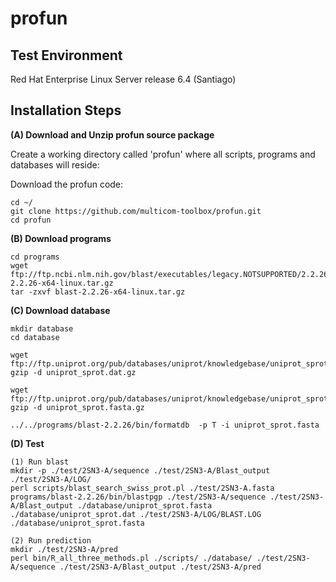 # profun


Test Environment
--------------------------------------------------------------------------------------
Red Hat Enterprise Linux Server release 6.4 (Santiago)

Installation Steps
--------------------------------------------------------------------------------------


**(A) Download and Unzip profun source package**  

Create a working directory called 'profun' where all scripts, programs and databases will reside:

Download the profun code:
```
cd ~/
git clone https://github.com/multicom-toolbox/profun.git
cd profun
```

**(B) Download programs**
```
cd programs
wget ftp://ftp.ncbi.nlm.nih.gov/blast/executables/legacy.NOTSUPPORTED/2.2.26/blast-2.2.26-x64-linux.tar.gz
tar -zxvf blast-2.2.26-x64-linux.tar.gz

```

**(C) Download database**

```
mkdir database
cd database

wget ftp://ftp.uniprot.org/pub/databases/uniprot/knowledgebase/uniprot_sprot.dat.gz
gzip -d uniprot_sprot.dat.gz

wget ftp://ftp.uniprot.org/pub/databases/uniprot/knowledgebase/uniprot_sprot.fasta.gz
gzip -d uniprot_sprot.fasta.gz

../../programs/blast-2.2.26/bin/formatdb  -p T -i uniprot_sprot.fasta

```

**(D) Test**
```
(1) Run blast
mkdir -p ./test/2SN3-A/sequence ./test/2SN3-A/Blast_output ./test/2SN3-A/LOG/
perl scripts/blast_search_swiss_prot.pl ./test/2SN3-A.fasta  programs/blast-2.2.26/bin/blastpgp ./test/2SN3-A/sequence ./test/2SN3-A/Blast_output ./database/uniprot_sprot.fasta ./database/uniprot_sprot.dat ./test/2SN3-A/LOG/BLAST.LOG ./database/uniprot_sprot.fasta   

(2) Run prediction
mkdir ./test/2SN3-A/pred
perl bin/R_all_three_methods.pl ./scripts/ ./database/ ./test/2SN3-A/sequence ./test/2SN3-A/Blast_output ./test/2SN3-A/pred 

```
